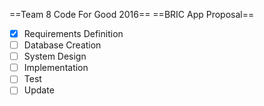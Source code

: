 ==Team 8 Code For Good 2016==
==BRIC App Proposal==

*[X] Requirements Definition
*[ ] Database Creation
*[ ] System Design
*[ ] Implementation
*[ ] Test
*[ ] Update

